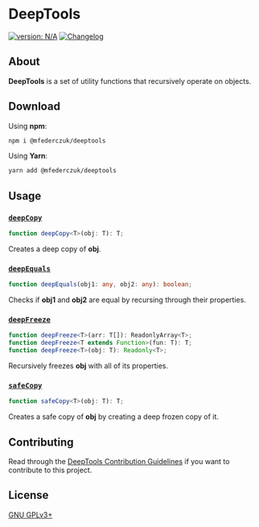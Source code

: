 # DeepTools #

[version_shield]: https://img.shields.io/badge/version-1.0.2-blue.svg
[latest_release]: https://github.com/mfederczuk/deep-tools/releases/latest "Latest Release"
[![version: N/A][version_shield]][latest_release]
[![Changelog](https://img.shields.io/badge/-Changelog-blue)](./CHANGELOG.md "Changelog")

## About ##

**DeepTools** is a set of utility functions that recursively operate on objects.

## Download ##

Using **npm**:

```sh
npm i @mfederczuk/deeptools
```

Using **Yarn**:

```sh
yarn add @mfederczuk/deeptools
```

## Usage ##

### [`deepCopy`](./src/deepCopy.js) ###

```ts
function deepCopy<T>(obj: T): T;
```

Creates a deep copy of **obj**.

### [`deepEquals`](./src/deepEquals.js) ###

```ts
function deepEquals(obj1: any, obj2: any): boolean;
```

Checks if **obj1** and **obj2** are equal by recursing through their properties.

### [`deepFreeze`](./src/deepFreeze.js) ###

```ts
function deepFreeze<T>(arr: T[]): ReadonlyArray<T>;
function deepFreeze<T extends Function>(fun: T): T;
function deepFreeze<T>(obj: T): Readonly<T>;
```

Recursively freezes **obj** with all of its properties.

### [`safeCopy`](./src/safeCopy.js) ###

```ts
function safeCopy<T>(obj: T): T;
```

Creates a safe copy of **obj** by creating a deep frozen copy of it.

## Contributing ##

Read through the [DeepTools Contribution Guidelines](./CONTRIBUTING.md)
 if you want to contribute to this project.

## License ##

[GNU GPLv3+](./LICENSE)
